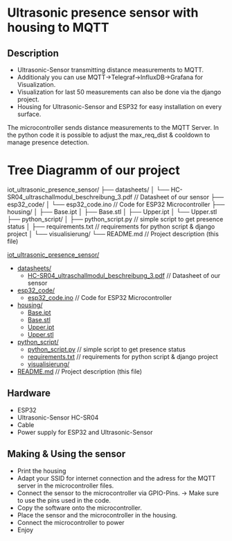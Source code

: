 # Ultrasonic presence sensor with housing to MQTT


## Description

* Ultrasonic-Sensor transmitting distance measurements to MQTT.
* Additionaly you can use MQTT->Telegraf->InfluxDB->Grafana for Visualization.
* Visualization for last 50 measurements can also be done via the django project.
* Housing for Ultrasonic-Sensor and ESP32 for easy installation on every surface.

The microcontroller sends distance measurements to the MQTT Server. 
In the python code it is possible to adjust the max_req_dist & cooldown to manage presence detection.

# Tree Diagramm of our project
iot_ultrasonic_presence_sensor/
├── datasheets/
│   └── HC-SR04_ultraschallmodul_beschreibung_3.pdf    // Datasheet of our sensor
├── esp32_code/
│   └── esp32_code.ino                                 // Code for ESP32 Microcontroller
├── housing/
│   ├── Base.ipt
│   ├── Base.stl
│   ├── Upper.ipt
│   └── Upper.stl
├── python_script/
│   ├── python_script.py                               // simple script to get presence status
│   ├── requirements.txt                               // requirements for python script & django project
│   └── visualisierung/
└── README.md                                          // Project description (this file)

[iot_ultrasonic_presence_sensor/](./iot_ultrasonic_presence_sensor)
  * [datasheets/](./iot_ultrasonic_presence_sensor/datasheets)
    * [HC-SR04_ultraschallmodul_beschreibung_3.pdf](./iot_ultrasonic_presence_sensor/datasheets/HC-SR04_ultraschallmodul_beschreibung_3.pdf) // Datasheet of our sensor
  * [esp32_code/](./iot_ultrasonic_presence_sensor/esp32_code)
    * [esp32_code.ino](./iot_ultrasonic_presence_sensor/esp32_code/esp32_code.ino) // Code for ESP32 Microcontroller
  * [housing/](./iot_ultrasonic_presence_sensor/housing)
    * [Base.ipt](./iot_ultrasonic_presence_sensor/housing/Base.ipt)
    * [Base.stl](./iot_ultrasonic_presence_sensor/housing/Base.stl)
    * [Upper.ipt](./iot_ultrasonic_presence_sensor/housing/Upper.ipt)
    * [Upper.stl](./iot_ultrasonic_presence_sensor/housing/Upper.stl)
  * [python_script/](./iot_ultrasonic_presence_sensor/python_script)
    * [python_script.py](./iot_ultrasonic_presence_sensor/python_script/python_script.py) // simple script to get presence status
    * [requirements.txt](./iot_ultrasonic_presence_sensor/python_script/requirements.txt) // requirements for python script & django project
    * [visualisierung/](./iot_ultrasonic_presence_sensor/python_script/visualisierung)
  * [README.md](./iot_ultrasonic_presence_sensor/README.md) // Project description (this file)




## Hardware

* ESP32
* Ultrasonic-Sensor HC-SR04
* Cable
* Power supply for ESP32 and Ultrasonic-Sensor 


## Making & Using the sensor

* Print the housing
* Adapt your SSID for internet connection and the adress for the MQTT server in the microcontroller files.
* Connect the sensor to the microcontroller via GPIO-Pins. -> Make sure to use the pins used in the code.
* Copy the software onto the microcontroller.
* Place the sensor and the microcontroller in the housing.
* Connect the microcontroller to power
* Enjoy

